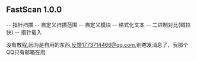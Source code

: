 ## FastScan 1.0.0

 -- 指针扫描
 -- 自定义扫描范围
 -- 自定义模块
 -- 格式化文本
 -- 二进制对比(贼拉快)
 -- 指针载入
 
没有教程,因为是自用的东西,反馈1773714466@qq.com,别瞎发消息了，我那个QQ只有邮箱在用